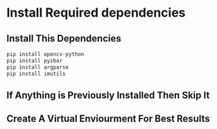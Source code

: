 # Install Required dependencies

## Install This Dependencies

```sh
pip install opencv-python
pip install pyzbar
pip install argparse
pip install imutils
```

## If Anything is Previously Installed Then Skip It 

## Create A Virtual Enviourment For Best Results